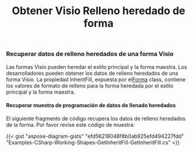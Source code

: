 ﻿---
title: Obtener Visio Relleno heredado de forma
type: docs
weight: 100
url: /es/net/get-visio-shape-inherit-fill/
description: Esta sección explica cómo obtener el estilo de relleno de la forma visio heredado de su estilo principal y maestro con Aspose.Diagram.
---
### **Recuperar datos de relleno heredados de una forma Visio**
Las formas Visio pueden heredar el estilo principal y la forma maestra. Los desarrolladores pueden obtener los datos de relleno heredados de una forma Visio. La propiedad InheritFill, expuesta por el[Forma](http://www.aspose.com/api/net/diagram/aspose.diagram/shape) class, contiene los valores de formato de relleno para la forma heredada por el estilo principal y la forma maestra.
#### **Recuperar muestra de programación de datos de llenado heredados**
El siguiente fragmento de código recupera los datos de relleno heredados de la forma. Por favor revise este código de muestra:

{{< gist "aspose-diagram-gists" "efd56218048f8b0ab925efd494227fdd" "Examples-CSharp-Working-Shapes-GetInheritFill-GetInheritFill.cs" >}}

